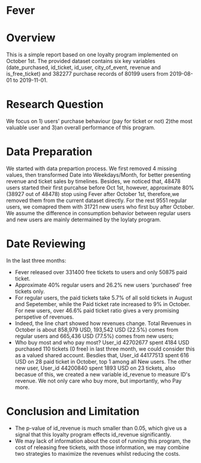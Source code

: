 # Fever 

# Overview
This is a simple report based on one loyalty program implemented on October 1st. The provided dataset contains six key variables (date_purchased, id_ticket, id_user, city_of_event, revenue and is_free_ticket) and 382277 purchase records of 80199 users from 2019-08-01 to 2019-11-01. 

# Research Question
We focus on 1) users' purchase behaviour (pay for ticket or not) 2)the most valuable user and 3)an overall performance of this program.

# Data Preparation 
We started with data prepartion process. We first removed 4 missing values, then transformed Date into Weekdays/Month, for better presenting revenue and ticket sales by timelines. 
Besides, we noticed that, 48478 users started their first purcahse before Oct 1st, however, approximate 80% (38927 out of 48478) stop using Fever after October 1st, therefore,we removed them from the current dataset directly. For the rest 9551 regular users, we comapred them with 31721 new users who first buy after October. We assume the difference in consumption behavior between regular users and new users are mainly determained by the loylaty program. 

# Date Reviewing 
In the last three months:
* Fever released over 331400 free tickets to users and only 50875 paid ticket.
* Approximate 40% regular users and 26.2% new users 'purchased' free tickets only.
* For regular users, the paid tickets take 5.7% of all sold tickets in August and Sepetember, while the Paid ticket rate increased to 9% in October. For new users, over 46.6% paid ticket ratio gives a very promising perspetive of revenues.
* Indeed, the line chart showed how revenues change. Total Revenues in October is about 858,979 USD, 193,542 USD (22.5%) comes from regular users and 665,436 USD (77.5%) comes from new users; 
* Who buy most and who pay most? User_id 42702677 spent 4184 USD purchased 110 tickets (0 free) in last three month, we could consider this as a valued shared account. Besdies that, User_id 44177513 spent 616 USD on 28 paid ticket in October, top 1 among all New users. The other new user, User_id 44200840 spent 1893 USD on 23 tickets, also becasue of this, we created a new variable id_revenue to measure ID's revenue. We not only care who buy more, but importantly, who Pay more.

# Conclusion and Limitation
* The p-value of id_revenue is much smaller than 0.05, which give us a signal that this loyalty program effects id_revenue significantly. 
* We may lack of information about the cost of running this program, the cost of releasing free tickets, with those information, we may combine two strategies to maximize the revenues whilst reducing the costs.
